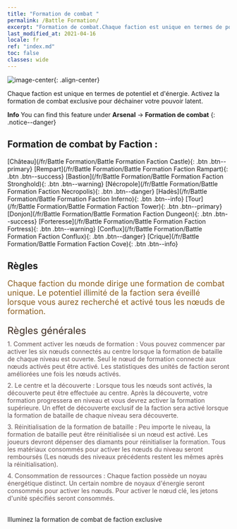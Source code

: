 ```yaml
---
title: "Formation de combat "
permalink: /Battle Formation/
excerpt: "Formation de combat.Chaque faction est unique en termes de potentiel et d'énergie. Activez la formation de combat exclusive pour déchainer votre pouvoir latent."
last_modified_at: 2021-04-16
locale: fr
ref: "index.md"
toc: false
classes: wide
---
```


![image-center](/images/newBattleFormation.jpg){: .align-center}

  Chaque faction est unique en termes de potentiel et d'énergie. Activez la formation de combat exclusive pour déchainer votre pouvoir latent.

**Info** You can find this feature under **Arsenal** -> **Formation de combat** 
{: .notice--danger}

## Formation de combat by Faction : 

  [Château](/fr/Battle Formation/Battle Formation Faction Castle){: .btn .btn--primary} [Rempart](/fr/Battle Formation/Battle Formation Faction Rampart){: .btn .btn--success} [Bastion](/fr/Battle Formation/Battle Formation Faction Stronghold){: .btn .btn--warning} [Nécropole](/fr/Battle Formation/Battle Formation Faction Necropolis){: .btn .btn--danger} [Hadès](/fr/Battle Formation/Battle Formation Faction Inferno){: .btn .btn--info} [Tour](/fr/Battle Formation/Battle Formation Faction Tower){: .btn .btn--primary} [Donjon](/fr/Battle Formation/Battle Formation Faction Dungeon){: .btn .btn--success} [Forteresse](/fr/Battle Formation/Battle Formation Faction Fortress){: .btn .btn--warning} [Conflux](/fr/Battle Formation/Battle Formation Faction Conflux){: .btn .btn--danger} [Crique](/fr/Battle Formation/Battle Formation Faction Cove){: .btn .btn--info} 

## Règles

  <span style="color: #8a5c1d;font-size:18px">Chaque faction du monde dirige une formation de combat unique. Le potentiel illimité de la faction sera éveillé lorsque vous aurez recherché et activé tous les nœuds de formation. </span><br/><span style="color: #ffffff">　</span><br/><span style="color: #3c2a1e;font-size:22px">Règles générales</span><br/><span style="color: #ffffff;font-size:6px">　</span><br/><span style="color: #645252">1. Comment activer les nœuds de formation : Vous pouvez commencer par activer les six nœuds connectés au centre lorsque la formation de bataille de chaque niveau est ouverte. Seul le nœud de formation connecté aux nœuds activés peut être activé. Les statistiques des unités de faction seront améliorées une fois les nœuds activés. </span><br/><span style="color: #ffffff;font-size:6px">　</span><br/><span style="color: #645252">2. Le centre et la découverte : Lorsque tous les nœuds sont activés, la découverte peut être effectuée au centre. Après la découverte, votre formation progressera en niveau et vous devrez activer la formation supérieure. Un effet de découverte exclusif de la faction sera activé lorsque la formation de bataille de chaque niveau sera découverte. </span><br/><span style="color: #ffffff;font-size:6px">　</span><br/><span style="color: #645252">3. Réinitialisation de la formation de bataille : Peu importe le niveau, la formation de bataille peut être réinitialisée si un nœud est activé. Les joueurs devront dépenser des diamants pour réinitialiser la formation. Tous les matériaux consommés pour activer les nœuds du niveau seront remboursés (Les nœuds des niveaux précédents restent les mêmes après la réinitialisation). </span><br/><span style="color: #ffffff;font-size:6px">　</span><br/><span style="color: #645252">4. Consommation de ressources : Chaque faction possède un noyau énergétique distinct. Un certain nombre de noyaux d'énergie seront consommés pour activer les nœuds. Pour activer le nœud clé, les jetons d'unité spécifiés seront consommés.</span>

<br/>  Illuminez la formation de combat de faction exclusive

<br/>